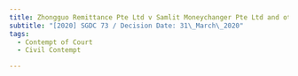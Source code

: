 ```yaml
---
title: Zhongguo Remittance Pte Ltd v Samlit Moneychanger Pte Ltd and others
subtitle: "[2020] SGDC 73 / Decision Date: 31\_March\_2020"
tags:
  - Contempt of Court
  - Civil Contempt

---
```

